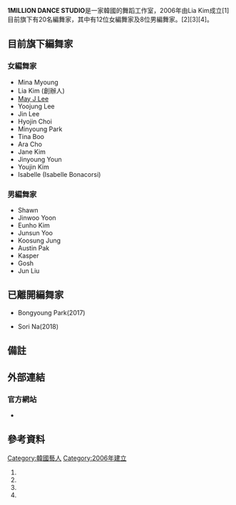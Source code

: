 **1MILLION DANCE STUDIO**是一家韓國的舞蹈工作室，2006年由Lia
Kim成立\[1\]目前旗下有20名編舞家，其中有12位女編舞家及8位男編舞家。\[2\]\[3\]\[4\]。

## 目前旗下編舞家

### 女編舞家

  - Mina Myoung
  - Lia Kim (創辦人)
  - [May J Lee](../Page/May_J_Lee.md "wikilink")
  - Yoojung Lee
  - Jin Lee
  - Hyojin Choi
  - Minyoung Park
  - Tina Boo
  - Ara Cho
  - Jane Kim
  - Jinyoung Youn
  - Youjin Kim
  - Isabelle (Isabelle Bonacorsi)

### 男編舞家

  - Shawn
  - Jinwoo Yoon
  - Eunho Kim
  - Junsun Yoo
  - Koosung Jung
  - Austin Pak
  - Kasper
  - Gosh
  - Jun Liu

## 已離開編舞家

  - Bongyoung Park(2017)

<!-- end list -->

  - Sori Na(2018)

## 備註

## 外部連結

### 官方網站

  -
## 參考資料

[Category:韓國藝人](https://zh.wikipedia.org/wiki/Category:韓國藝人 "wikilink")
[Category:2006年建立](https://zh.wikipedia.org/wiki/Category:2006年建立 "wikilink")

1.
2.
3.
4.